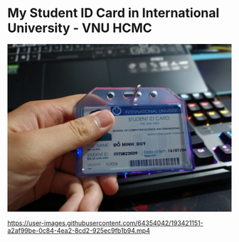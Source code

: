 # My Student ID Card in International University - VNU HCMC

![My Image](IMG_20220926_194313.jpg)

https://user-images.githubusercontent.com/64354042/193421151-a2af99be-0c84-4ea2-8cd2-925ec9fb1b94.mp4


